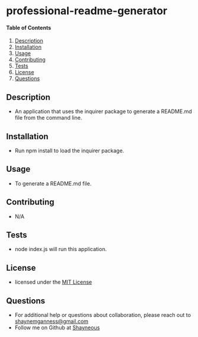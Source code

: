 # professional-readme-generator

#### Table of Contents
1. [Description](#description)
2. [Installation](#installation)
3. [Usage](#usage)
4. [Contributing](#contributing)
5. [Tests](#tests)
6. [License](#license)
7. [Questions](#questions)

## Description
* An application that uses the inquirer package to generate a README.md file from the command line.
## Installation
* Run npm install to load the inquirer package.
## Usage
* To generate a README.md file.
## Contributing
* N/A
## Tests
* node index.js will run this application.
## License
* licensed under the [MIT License](LICENSE.txt)
## Questions
* For additional help or questions about collaboration, please reach out to shaynemganness@gmail.com
* Follow me on Github at [Shayneous](http://github.com/Shayneous)
